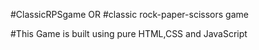 #ClassicRPSgame
OR
#classic rock-paper-scissors game

#This Game is built using pure HTML,CSS and JavaScript
